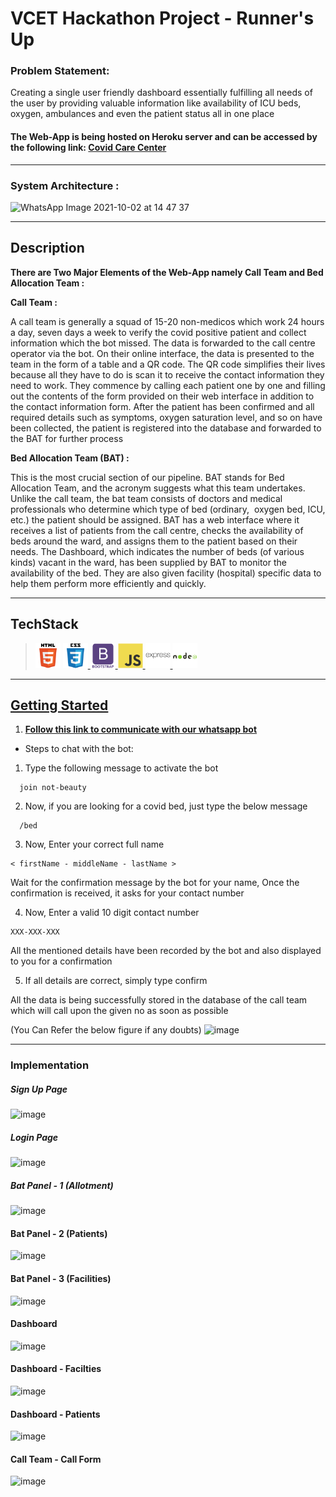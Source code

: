 # VCET Hackathon Project - Runner's Up

### Problem Statement: 
Creating a single user friendly dashboard essentially fulfilling all needs of the user by providing valuable information like availability of ICU beds, oxygen, ambulances and even the patient status all in one place

#### The Web-App is being hosted on Heroku server and can be accessed by the following link: [**Covid Care Center**](https://covid-care-vcet.herokuapp.com/ "Covid-Care-Center")

---

### System Architecture : 
![WhatsApp Image 2021-10-02 at 14 47 37](https://user-images.githubusercontent.com/67231450/135710721-92fb872d-b285-4be8-bbc3-4e8378681384.jpeg "System-Architecture")

---

## Description

**There are Two Major Elements of the Web-App namely Call Team and Bed Allocation Team :** 

**Call Team :**

A call team is generally a squad of 15-20 non-medicos which work 24 hours a day, seven days a week to verify the covid positive patient and collect information which the bot missed. The data is forwarded to the call centre operator via the bot. On their online interface, the data is presented to the team in the form of a table and a QR code. The QR code simplifies their lives because all they have to do is scan it to receive the contact information they need to work. They commence by calling each patient one by one and filling out the contents of the form provided on their web interface in addition to the contact information form. After the patient has been confirmed and all required details such as symptoms, oxygen saturation level, and so on have been collected, the patient is registered into the database and forwarded to the BAT for further process

**Bed Allocation Team (BAT) :**

This is the most crucial section of our pipeline. BAT stands for Bed Allocation Team, and the acronym suggests what this team undertakes. Unlike the call team, the bat team consists of doctors and medical professionals who determine which type of bed (ordinary,  oxygen bed, ICU, etc.) the patient should be assigned. BAT has a web interface where it receives a list of patients from the call centre, checks the availability of beds around the ward, and assigns them to the patient based on their needs. The Dashboard, which indicates the number of beds (of various kinds) vacant in the ward, has been supplied by BAT to monitor the availability of the bed. They are also given facility (hospital) specific data to help them perform more efficiently and quickly.

---

## TechStack
><img src="https://raw.githubusercontent.com/devicons/devicon/master/icons/html5/html5-original-wordmark.svg" alt="html5" width="40" height="40"/> </a> <a href="https://developer.mozilla.org/en-US/docs/Web/JavaScript" target="_blank"> <img src="https://raw.githubusercontent.com/devicons/devicon/master/icons/css3/css3-original-wordmark.svg" alt="css3" width="40" height="40"/> </a> <a href="https://d3js.org/" target="_blank"><img src="https://raw.githubusercontent.com/devicons/devicon/master/icons/bootstrap/bootstrap-plain-wordmark.svg" alt="bootstrap" width="40" height="40"/> </a> <a href="https://www.cprogramming.com/" target="_blank">  <img src="https://raw.githubusercontent.com/devicons/devicon/master/icons/javascript/javascript-original.svg" alt="javascript" width="40" height="40"/> </a> <a href="https://www.mongodb.com/" target="_blank">
<img src="https://raw.githubusercontent.com/devicons/devicon/master/icons/express/express-original-wordmark.svg" alt="express" width="40" height="40"/> </a> <a href="https://www.figma.com/" target="_blank"><img src="https://raw.githubusercontent.com/devicons/devicon/master/icons/nodejs/nodejs-original-wordmark.svg" alt="nodejs" width="40" height="40"/> </a> <a href="https://www.php.net" target="_blank">
 
 ---
 
 ## Getting Started
 1. [**Follow this link to communicate with our whatsapp bot**](http://api.whatsapp.com/send?phone=+1-(415)-523-8886 "Covid-Care-Center")<a href="http://api.whatsapp.com/send?phone=917710914875" target="_blank"><i class="fab fa-whatsapp"></i></a>

- Steps to chat with the bot:
 
 1. Type the following message to activate the bot
 
``` 
  join not-beauty
```
 
 2. Now, if you are looking for a covid bed, just type the below message
```  
  /bed
```

  3. Now, Enter your correct full name
 ```
 < firstName - middleName - lastName >
 ```

  Wait for the confirmation message by the bot for your name, Once the confirmation is received, it asks for your contact number
  
 4. Now, Enter a valid 10 digit contact number
```
XXX-XXX-XXX
```

  All the mentioned details have been recorded by the bot and also displayed to you for a confirmation

 5. If all details are correct, simply type confirm
  
 All the data is being successfully stored in the database of the call team which will call upon the given no as soon as possible

(You Can Refer the below figure if any doubts)
![image](https://user-images.githubusercontent.com/67231450/143731938-f7a61e0a-de62-44b0-b152-22ee19284373.png)

---

### Implementation

##### Sign Up Page
![image](https://user-images.githubusercontent.com/67231450/135710865-43614ae4-c961-4178-8daf-41d462562da2.png)

##### Login Page
![image](https://user-images.githubusercontent.com/67231450/135710958-7eb49c94-ebc7-4157-b775-3a01e8f7b1e0.png)

##### Bat Panel - 1 (Allotment)
![image](https://user-images.githubusercontent.com/67231450/135710996-c18ee438-f050-4bdc-80e3-8c7b27c3df6d.png)

#### Bat Panel - 2 (Patients)
![image](https://user-images.githubusercontent.com/67231450/135711042-03aab8ab-7803-4da2-bc40-285c81bf0460.png)

#### Bat Panel - 3 (Facilities)
![image](https://user-images.githubusercontent.com/67231450/135711061-f4a0f738-fe1a-47c7-8be3-c48c8398e361.png)

#### Dashboard
![image](https://user-images.githubusercontent.com/67231450/135711201-0bc3cd80-ab23-4ccd-8966-55431939ba67.png)

#### Dashboard - Facilties
![image](https://user-images.githubusercontent.com/67231450/135711211-1e706906-8132-44ec-ae35-6ebc23a669a5.png)

#### Dashboard - Patients
![image](https://user-images.githubusercontent.com/67231450/135711279-5a6a5751-313e-4fb9-a90d-8e900e65c199.png)

#### Call Team - Call Form
![image](https://user-images.githubusercontent.com/67231450/135711184-eab96b8a-0216-4e75-aece-1959bb31edb8.png)
